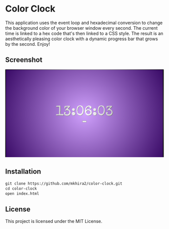 # Color Clock

This application uses the event loop and hexadecimal conversion to change the
background color of your browser window every second. The current time is linked
to a hex code that's then linked to a CSS style. The result is an aesthetically
pleasing color clock with a dynamic progress bar that grows by the second. Enjoy!


## Screenshot
![Color Clock](/images/clock.png)

## Installation

```
git clone https://github.com/mkhira2/color-clock.git
cd color-clock
open index.html
```

## License

This project is licensed under the MIT License.
